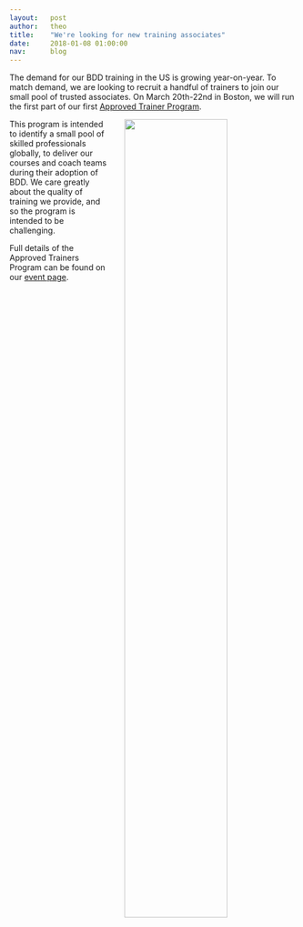 ```yaml
---
layout:   post
author:   theo
title:    "We're looking for new training associates"
date:     2018-01-08 01:00:00
nav:      blog
---
```

The demand for our BDD training in the US is growing year-on-year. To match demand, we are looking to recruit a handful of trainers to join our small pool of trusted associates. On March 20th-22nd in Boston, we will run the first part of our first [Approved Trainer Program](https://cucumber.io/events/train-the-trainer-boston). 

<img src="/images/blog/aslak-steve-cukeup-16.jpg" style="float:right; padding-left: 25px; width:60%">

This program is intended to identify a small pool of skilled professionals globally, to deliver our courses and coach teams during their adoption of BDD. We care greatly about the quality of training we provide, and so the program is intended to be challenging.

Full details of the Approved Trainers Program can be found on our [event page](https://cucumber.io/events/train-the-trainer-boston).
